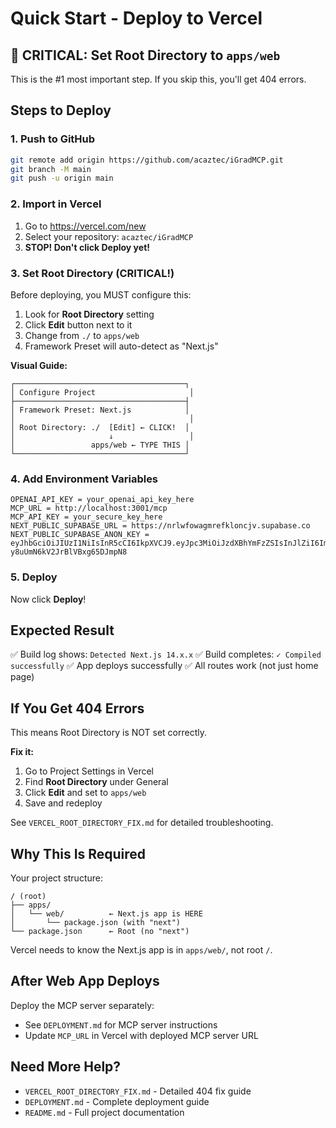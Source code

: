 # Quick Start - Deploy to Vercel

## 🚨 CRITICAL: Set Root Directory to `apps/web`

This is the #1 most important step. If you skip this, you'll get 404 errors.

## Steps to Deploy

### 1. Push to GitHub

```bash
git remote add origin https://github.com/acaztec/iGradMCP.git
git branch -M main
git push -u origin main
```

### 2. Import in Vercel

1. Go to https://vercel.com/new
2. Select your repository: `acaztec/iGradMCP`
3. **STOP! Don't click Deploy yet!**

### 3. Set Root Directory (CRITICAL!)

Before deploying, you MUST configure this:

1. Look for **Root Directory** setting
2. Click **Edit** button next to it
3. Change from `./` to `apps/web`
4. Framework Preset will auto-detect as "Next.js"

**Visual Guide:**
```
┌──────────────────────────────────────┐
│ Configure Project                     │
├──────────────────────────────────────┤
│ Framework Preset: Next.js            │
│                                       │
│ Root Directory: ./  [Edit] ← CLICK!  │
│                     ↓                 │
│                 apps/web ← TYPE THIS │
└──────────────────────────────────────┘
```

### 4. Add Environment Variables

```
OPENAI_API_KEY = your_openai_api_key_here
MCP_URL = http://localhost:3001/mcp
MCP_API_KEY = your_secure_key_here
NEXT_PUBLIC_SUPABASE_URL = https://nrlwfowagmrefkloncjv.supabase.co
NEXT_PUBLIC_SUPABASE_ANON_KEY = eyJhbGciOiJIUzI1NiIsInR5cCI6IkpXVCJ9.eyJpc3MiOiJzdXBhYmFzZSIsInJlZiI6Im5ybHdmb3dhZ21yZWZrbG9uY2p2Iiwicm9sZSI6ImFub24iLCJpYXQiOjE3NTk1MTg2MzAsImV4cCI6MjA3NTA5NDYzMH0.eO2DEhcyQALSqFgF-y8uUmN6kV2JrBlVBxg65DJmpN8
```

### 5. Deploy

Now click **Deploy**!

## Expected Result

✅ Build log shows: `Detected Next.js 14.x.x`
✅ Build completes: `✓ Compiled successfully`
✅ App deploys successfully
✅ All routes work (not just home page)

## If You Get 404 Errors

This means Root Directory is NOT set correctly.

**Fix it:**
1. Go to Project Settings in Vercel
2. Find **Root Directory** under General
3. Click **Edit** and set to `apps/web`
4. Save and redeploy

See `VERCEL_ROOT_DIRECTORY_FIX.md` for detailed troubleshooting.

## Why This Is Required

Your project structure:
```
/ (root)
├── apps/
│   └── web/          ← Next.js app is HERE
│       └── package.json (with "next")
└── package.json      ← Root (no "next")
```

Vercel needs to know the Next.js app is in `apps/web/`, not root `/`.

## After Web App Deploys

Deploy the MCP server separately:
- See `DEPLOYMENT.md` for MCP server instructions
- Update `MCP_URL` in Vercel with deployed MCP server URL

## Need More Help?

- `VERCEL_ROOT_DIRECTORY_FIX.md` - Detailed 404 fix guide
- `DEPLOYMENT.md` - Complete deployment guide
- `README.md` - Full project documentation
